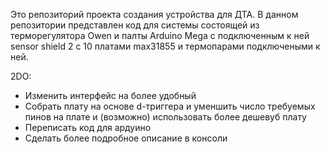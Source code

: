 Это репозиторий проекта создания устройства для ДТА. В данном репозитории представлен код для системы состоящей из терморегулятора Owen и палты Arduino Mega с подключенным к ней sensor shield 2 c 10 платами max31855 и термопарами подключеными к ней.

2DO:
- Изменить интерфейс на более удобный
- Собрать плату на основе d-триггера и уменшить число требуемых пинов на плате и (возможно) использовать более дешевуб плату
- Переписать код для ардуино
- Сделать более подробное описание в консоли
